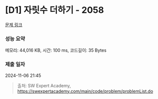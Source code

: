 # [D1] 자릿수 더하기 - 2058 

[문제 링크](https://swexpertacademy.com/main/code/problem/problemDetail.do?contestProbId=AV5QPRjqA10DFAUq) 

### 성능 요약

메모리: 44,016 KB, 시간: 100 ms, 코드길이: 35 Bytes

### 제출 일자

2024-11-06 21:45



> 출처: SW Expert Academy, https://swexpertacademy.com/main/code/problem/problemList.do